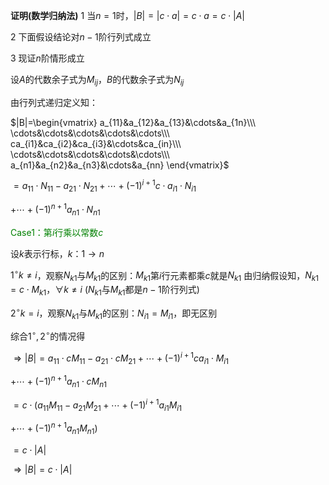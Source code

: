 ﻿**证明(数学归纳法)**
1 当$n=1$时，$|B|=|c\cdot a|=c\cdot a=c\cdot|A|$

2 下面假设结论对$n-1$阶行列式成立

3 现证$n$阶情形成立

设$A$的代数余子式为$M_{ij}$，$B$的代数余子式为$N_{ij}$

由行列式递归定义知：

$|B|=\begin{vmatrix}
a_{11}&a_{12}&a_{13}&\cdots&a_{1n}\\\ 
\cdots&\cdots&\cdots&\cdots&\cdots\\\ 
ca_{i1}&ca_{i2}&ca_{i3}&\cdots&ca_{in}\\\ 
\cdots&\cdots&\cdots&\cdots&\cdots\\\ 
a_{n1}&a_{n2}&a_{n3}&\cdots&a_{nn}
\end{vmatrix}$

$=a_{11}\cdot N_{11}-a_{21}\cdot N_{21}+\cdots+(-1)^{i+1}c\cdot a_{i1}\cdot N_{i1}$

$+\cdots+(-1)^{n+1}a_{n1}\cdot N_{n1}$

<font color=green>Case1：第$i$行乘以常数$c$</font>

设$k$表示行标，$k：1\to n$

$1^\circ k\neq i$，观察$N_{k1}$与$M_{k1}$的区别：$M_{k1}$第$i$行元素都乘$c$就是$N_{k1}$
由归纳假设知，$N_{k1}=c\cdot M_{k1}，\forall k\neq i$
($N_{k1}$与$M_{k1}$都是$n-1$阶行列式)

$2^\circ k=i$，观察$N_{k1}$与$M_{k1}$的区别：$N_{i1}=M_{i1}$，即无区别

综合$1^\circ, 2^\circ$的情况得

$\Rightarrow |B|=a_{11}\cdot cM_{11}-a_{21}\cdot cM_{21}+\cdots+(-1)^{i+1}ca_{i1}\cdot M_{i1}$

$+\cdots+(-1)^{n+1}a_{n1}\cdot cM_{n1}$

$=c\cdot (a_{11}M_{11}-a_{21}M_{21}+\cdots+(-1)^{i+1}a_{i1}M_{i1}$

$+\cdots+(-1)^{n+1}a_{n1}M_{n1})$

$=c\cdot|A|$

$\Rightarrow |B|=c\cdot|A|$


